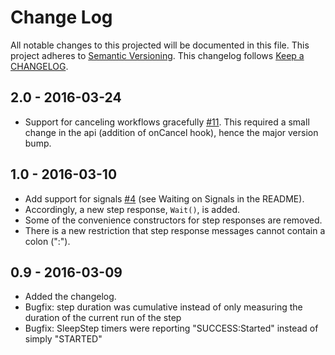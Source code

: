 # Change Log

All notable changes to this projected will be documented in this file.
This project adheres to [Semantic Versioning](http://semver.org/).
This changelog follows [Keep a CHANGELOG](http://keepachangelog.com/).

## 2.0 - 2016-03-24
* Support for canceling workflows gracefully [#11](https://github.com/bazaarvoice/super-simple-workflow/issues/11).
  This required a small change in the api (addition of onCancel hook), hence the major version bump.

## 1.0 - 2016-03-10
* Add support for signals [#4](https://github.com/bazaarvoice/super-simple-workflow/issues/4) (see Waiting on Signals in the README).
* Accordingly, a new step response, `Wait()`, is added.
* Some of the convenience constructors for step responses are removed.
* There is a new restriction that step response messages cannot contain a colon (":").

## 0.9 - 2016-03-09
* Added the changelog.
* Bugfix: step duration was cumulative instead of only measuring the duration of the current run of the step
* Bugfix: SleepStep timers were reporting "SUCCESS:Started" instead of simply "STARTED"
